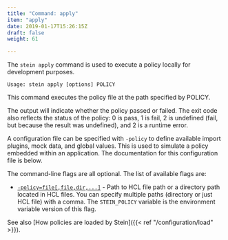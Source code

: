 ```yaml
---
title: "Command: apply"
item: "apply"
date: 2019-01-17T15:26:15Z
draft: false
weight: 61

---
```


The `stein apply` command is used to execute a policy locally for development purposes.

```
Usage: stein apply [options] POLICY
```

This command executes the policy file at the path specified by POLICY.

The output will indicate whether the policy passed or failed. The exit code also reflects the status of the policy: 0 is pass, 1 is fail, 2 is undefined (fail, but because the result was undefined), and 2 is a runtime error.

A configuration file can be specified with `-policy` to define available import plugins, mock data, and global values. This is used to simulate a policy embedded within an application. The documentation for this configuration file is below.

The command-line flags are all optional. The list of available flags are:

- [`-policy=file[,file,dir,...]`](#policy-file) - Path to HCL file path or a directory path located in HCL files. You can specify multiple paths (directory or just HCL file) with a comma. The `STEIN_POLICY` variable is the environment variable version of this flag.

See also [How policies are loaded by Stein]({{< ref "/configuration/load" >}}).
